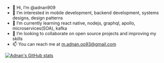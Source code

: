 - 👋 Hi, I’m @adnan909
- 👀 I’m interested in mobile development, backend development, systems designs, design patterns
- 🌱 I’m currently learning react native, nodejs, graphql, apollo, microservices(SOA), kafka
- 💞️ I’m looking to collaborate on open source projects and improving my skills
- 📫 You can reach me at m.adnan.oo93@gmail.com

<!---
adnan909/adnan909 is a ✨ special ✨ repository because its `README.md` (this file) appears on your GitHub profile.
You can click the Preview link to take a look at your changes.
--->
[![Adnan's GitHub stats](https://github-readme-stats.vercel.app/api?username=adnan909)](https://github.com/adnan909/github-readme-stats)
